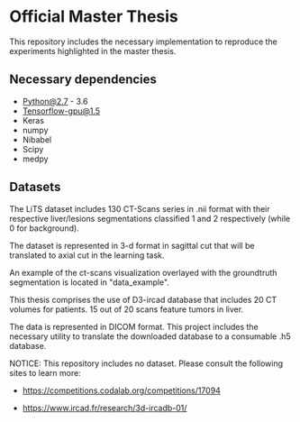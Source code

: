 # Official Master Thesis

This repository includes the necessary implementation to reproduce the experiments highlighted in the master thesis.

## Necessary dependencies
* Python@2.7 - 3.6
* Tensorflow-gpu@1.5
* Keras
* numpy
* Nibabel
* Scipy
* medpy

## Datasets
The LiTS dataset includes 130 CT-Scans series in .nii format with their respective liver/lesions segmentations classified 1 and 2 respectively (while 0 for background).

The dataset is represented in 3-d format in sagittal cut that will be translated to axial cut in the learning task.

An example of the ct-scans visualization overlayed with the groundtruth segmentation is located in "data_example".

This thesis comprises the use of D3-ircad database that includes 20 CT volumes for patients. 15 out of 20 scans feature tumors in liver.

The data is represented in DICOM format. This project includes the necessary utility to translate the downloaded database to a consumable .h5 database. 

NOTICE: This repository includes no dataset. Please consult the following sites to learn more:

* https://competitions.codalab.org/competitions/17094

* https://www.ircad.fr/research/3d-ircadb-01/
